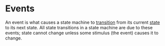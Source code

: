 # Events

An event is what causes a state machine to [transition](./transitions.html) from its current [state](./states.html) to its next state. All state transitions in a state machine are due to these events; state cannot change unless some stimulus (the event) causes it to change.
